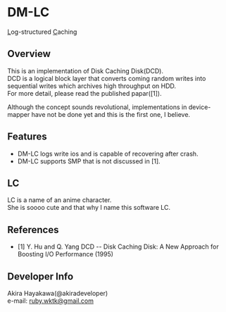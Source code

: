 # DM-LC
<u>L</u>og-structured <u>C</u>aching 

## Overview
This is an implementation of Disk Caching Disk(DCD).  
DCD is a logical block layer that converts coming random writes into sequential writes
which archives high throughput on HDD.  
For more detail, please read the published papar([1]).  

Although the concept sounds revolutional,
implementations in device-mapper have not be done yet
and this is the first one, I believe.

## Features
* DM-LC logs write ios and is capable of recovering
after crash.  
* DM-LC supports SMP that is not discussed in [1].

## LC
LC is a name of an anime character.  
She is soooo cute
and that why I name this software LC.

## References
* [1] Y. Hu and Q. Yang DCD -- Disk Caching Disk: A New Approach for Boosting I/O Performance (1995)

## Developer Info
Akira Hayakawa(@akiradeveloper)  
e-mail: ruby.wktk@gmail.com

